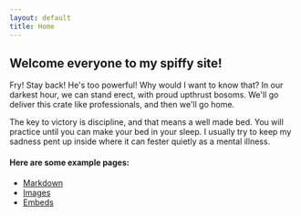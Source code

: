 ```yaml
---
layout: default
title: Home
---
```


## Welcome everyone to my spiffy site!
Fry! Stay back! He's too powerful! Why would I want to know that? In our darkest hour, we can stand erect, with proud upthrust bosoms. We'll go deliver this crate like professionals, and then we'll go home.

The key to victory is discipline, and that means a well made bed. You will practice until you can make your bed in your sleep. I usually try to keep my sadness pent up inside where it can fester quietly as a mental illness.

#### Here are some example pages:

- [Markdown](02-markdown-examples)
- [Images](03-images-examples)
- [Embeds](04-embeds-examples)
